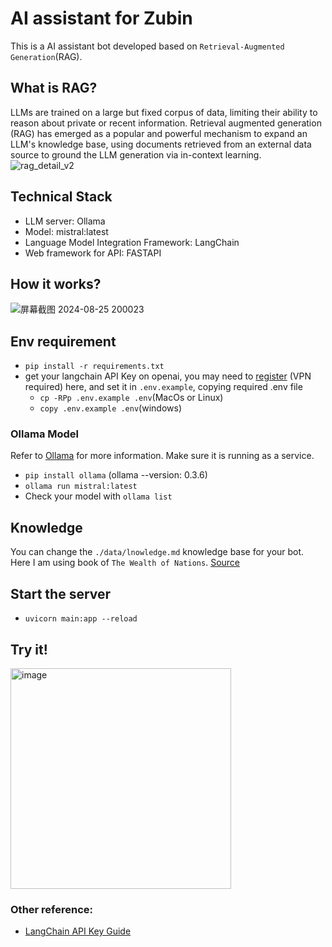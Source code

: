 # AI assistant for Zubin
This is a AI assistant bot developed based on `Retrieval-Augmented Generation`(RAG). 

## What is RAG?
LLMs are trained on a large but fixed corpus of data, limiting their ability to reason about private or recent information. Retrieval augmented generation (RAG) has emerged as a popular and powerful mechanism to expand an LLM's knowledge base, using documents retrieved from an external data source to ground the LLM generation via in-context learning. 
![rag_detail_v2](https://github.com/langchain-ai/rag-from-scratch/assets/122662504/54a2d76c-b07e-49e7-b4ce-fc45667360a1)

## Technical Stack
- LLM server: Ollama
- Model:  mistral:latest
- Language Model Integration Framework: LangChain
- Web framework for API: FASTAPI

## How it works?
![屏幕截图 2024-08-25 200023](https://github.com/user-attachments/assets/c50d24a7-89d1-4845-b51a-1c2896390177)

## Env requirement
- `pip install -r requirements.txt`
- get your langchain API Key on openai, you may need to [register] (VPN required) here, and set it in `.env.example`, copying required .env file
   - `cp -RPp .env.example .env`(MacOs or Linux)
   - `copy .env.example .env`(windows)

### Ollama Model
Refer to [Ollama] for more information. Make sure it is running as a service.
- `pip install ollama` (ollama --version: 0.3.6)
- `ollama run mistral:latest`
- Check your model with `ollama list`

## Knowledge
You can change the `./data/lnowledge.md` knowledge base for your bot. Here I am using book of `The Wealth of Nations`. [Source]
## Start the server
- `uvicorn main:app --reload`

## Try it!
<img width="353" alt="image" src="https://github.com/user-attachments/assets/5b576179-d09d-46d2-ac56-6f3544b8d0df">

### Other reference:
- [LangChain API Key Guide]

[Langchain]:https://python.langchain.com/v0.2/docs/integrations/text_embedding/ollama/
[Ollama]:https://ollama.com/
[LangChain API Key Guide]:https://www.restack.io/docs/langchain-knowledge-langchain-api-key-guide
[register]: https://platform.openai.com/
[Technical method]:https://juejin.cn/post/7378779608353669158
[Source]: https://github.com/mlschmitt/classic-books-markdown/tree/main
